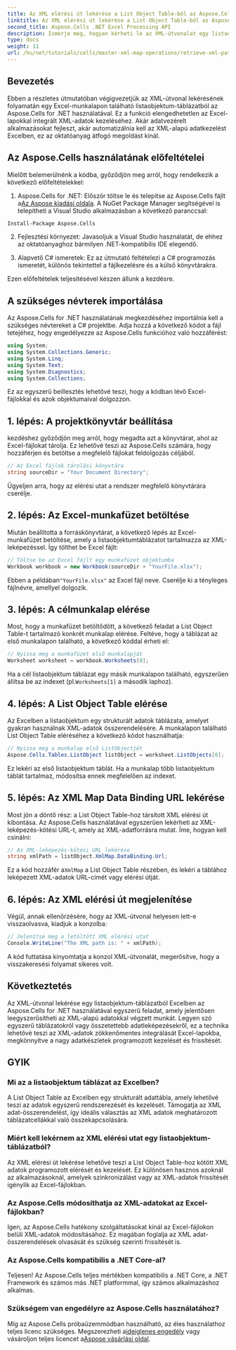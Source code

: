 ```yaml
---
title: Az XML elérési út lekérése a List Object Table-ból az Aspose.Cells használatával
linktitle: Az XML elérési út lekérése a List Object Table-ból az Aspose.Cells használatával
second_title: Aspose.Cells .NET Excel Processing API
description: Ismerje meg, hogyan kérheti le az XML-útvonalat egy listaobjektum-táblázatból egy Excel-munkalapon az Aspose.Cells for .NET használatával. Ez az átfogó útmutató minden lépésre kiterjed.
type: docs
weight: 11
url: /hu/net/tutorials/cells/master-xml-map-operations/retrieve-xml-path-from-list-object-table/
---
```

## Bevezetés

Ebben a részletes útmutatóban végigvezetjük az XML-útvonal lekérésének folyamatán egy Excel-munkalapon található listaobjektum-táblázatból az Aspose.Cells for .NET használatával. Ez a funkció elengedhetetlen az Excel-lapokkal integrált XML-adatok kezeléséhez. Akár adatvezérelt alkalmazásokat fejleszt, akár automatizálnia kell az XML-alapú adatkezelést Excelben, ez az oktatóanyag átfogó megoldást kínál.

## Az Aspose.Cells használatának előfeltételei

Mielőtt belemerülnénk a kódba, győződjön meg arról, hogy rendelkezik a következő előfeltételekkel:

1. Aspose.Cells for .NET: Először töltse le és telepítse az Aspose.Cells fájlt a[Az Aspose kiadási oldala](https://releases.aspose.com/cells/net/). A NuGet Package Manager segítségével is telepítheti a Visual Studio alkalmazásban a következő paranccsal:
```bash
Install-Package Aspose.Cells
```

2. Fejlesztési környezet: Javasoljuk a Visual Studio használatát, de ehhez az oktatóanyaghoz bármilyen .NET-kompatibilis IDE elegendő.

3. Alapvető C# ismeretek: Ez az útmutató feltételezi a C# programozás ismeretét, különös tekintettel a fájlkezelésre és a külső könyvtárakra.

Ezen előfeltételek teljesítésével készen állunk a kezdésre.

## A szükséges névterek importálása

Az Aspose.Cells for .NET használatának megkezdéséhez importálnia kell a szükséges névtereket a C# projektbe. Adja hozzá a következő kódot a fájl tetejéhez, hogy engedélyezze az Aspose.Cells funkcióhoz való hozzáférést:

```csharp
using System;
using System.Collections.Generic;
using System.Linq;
using System.Text;
using System.Diagnostics;
using System.Collections;
```

Ez az egyszerű beillesztés lehetővé teszi, hogy a kódban lévő Excel-fájlokkal és azok objektumaival dolgozzon.

## 1. lépés: A projektkönyvtár beállítása

kezdéshez győződjön meg arról, hogy megadta azt a könyvtárat, ahol az Excel-fájlokat tárolja. Ez lehetővé teszi az Aspose.Cells számára, hogy hozzáférjen és betöltse a megfelelő fájlokat feldolgozás céljából.

```csharp
// Az Excel fájlok tárolási könyvtára
string sourceDir = "Your Document Directory";
```

Ügyeljen arra, hogy az elérési utat a rendszer megfelelő könyvtárára cserélje.

## 2. lépés: Az Excel-munkafüzet betöltése

Miután beállította a forráskönyvtárat, a következő lépés az Excel-munkafüzet betöltése, amely a listaobjektumtáblázatot tartalmazza az XML-leképezéssel. Így tölthet be Excel fájlt:

```csharp
// Töltse be az Excel fájlt egy munkafüzet objektumba
Workbook workbook = new Workbook(sourceDir + "YourFile.xlsx");
```

 Ebben a példában`"YourFile.xlsx"` az Excel fájl neve. Cserélje ki a tényleges fájlnévre, amellyel dolgozik.

## 3. lépés: A célmunkalap elérése

Most, hogy a munkafüzet betöltődött, a következő feladat a List Object Table-t tartalmazó konkrét munkalap elérése. Feltéve, hogy a táblázat az első munkalapon található, a következő kóddal érheti el:

```csharp
// Nyissa meg a munkafüzet első munkalapját
Worksheet worksheet = workbook.Worksheets[0];
```

Ha a cél listaobjektum táblázat egy másik munkalapon található, egyszerűen állítsa be az indexet (pl.`Worksheets[1]` a második laphoz).

## 4. lépés: A List Object Table elérése

Az Excelben a listaobjektum egy strukturált adatok táblázata, amelyet gyakran használnak XML-adatok összerendelésére. A munkalapon található List Object Table eléréséhez a következő kódot használhatja:

```csharp
// Nyissa meg a munkalap első ListObjectjét
Aspose.Cells.Tables.ListObject listObject = worksheet.ListObjects[0];
```

Ez lekéri az első listaobjektum táblát. Ha a munkalap több listaobjektum táblát tartalmaz, módosítsa ennek megfelelően az indexet.

## 5. lépés: Az XML Map Data Binding URL lekérése

Most jön a döntő rész: a List Object Table-hoz társított XML elérési út kibontása. Az Aspose.Cells használatával egyszerűen lekérheti az XML-leképezés-kötési URL-t, amely az XML-adatforrásra mutat. Íme, hogyan kell csinálni:

```csharp
// Az XML-leképezés-kötési URL lekérése
string xmlPath = listObject.XmlMap.DataBinding.Url;
```

 Ez a kód hozzáfér a`XmlMap` a List Object Table részében, és lekéri a táblához leképezett XML-adatok URL-címét vagy elérési útját.

## 6. lépés: Az XML elérési út megjelenítése

Végül, annak ellenőrzésére, hogy az XML-útvonal helyesen lett-e visszaolvasva, kiadjuk a konzolba:

```csharp
// Jelenítse meg a letöltött XML elérési utat
Console.WriteLine("The XML path is: " + xmlPath);
```

A kód futtatása kinyomtatja a konzol XML-útvonalát, megerősítve, hogy a visszakeresési folyamat sikeres volt.

## Következtetés

Az XML-útvonal lekérése egy listaobjektum-táblázatból Excelben az Aspose.Cells for .NET használatával egyszerű feladat, amely jelentősen leegyszerűsítheti az XML-alapú adatokkal végzett munkát. Legyen szó egyszerű táblázatokról vagy összetettebb adatleképezésekről, ez a technika lehetővé teszi az XML-adatok zökkenőmentes integrálását Excel-lapokba, megkönnyítve a nagy adatkészletek programozott kezelését és frissítését.

## GYIK

### Mi az a listaobjektum táblázat az Excelben?

A List Object Table az Excelben egy strukturált adattábla, amely lehetővé teszi az adatok egyszerű rendszerezését és kezelését. Támogatja az XML adat-összerendelést, így ideális választás az XML adatok meghatározott táblázatcellákkal való összekapcsolására.

### Miért kell lekérnem az XML elérési utat egy listaobjektum-táblázatból?

Az XML elérési út lekérése lehetővé teszi a List Object Table-hoz kötött XML adatok programozott elérését és kezelését. Ez különösen hasznos azoknál az alkalmazásoknál, amelyek szinkronizálást vagy az XML-adatok frissítését igénylik az Excel-fájlokban.

### Az Aspose.Cells módosíthatja az XML-adatokat az Excel-fájlokban?

Igen, az Aspose.Cells hatékony szolgáltatásokat kínál az Excel-fájlokon belüli XML-adatok módosításához. Ez magában foglalja az XML adat-összerendelések olvasását és szükség szerinti frissítését is.

### Az Aspose.Cells kompatibilis a .NET Core-al?

Teljesen! Az Aspose.Cells teljes mértékben kompatibilis a .NET Core, a .NET Framework és számos más .NET platformmal, így számos alkalmazáshoz alkalmas.

### Szükségem van engedélyre az Aspose.Cells használatához?

 Míg az Aspose.Cells próbaüzemmódban használható, az éles használathoz teljes licenc szükséges. Megszerezheti a[ideiglenes engedély](https://purchase.aspose.com/temporary-license/) vagy vásároljon teljes licencet a[Aspose vásárlási oldal](https://purchase.aspose.com/buy).